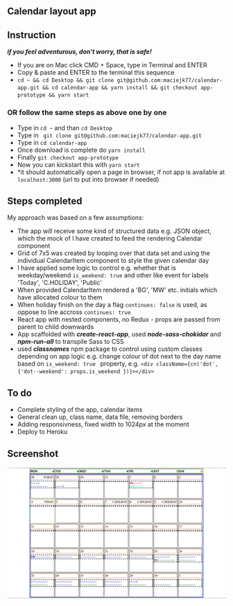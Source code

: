 ## Calendar layout app

## Instruction

***if you feel adventurous, don't worry, that is safe!***

- If you are on Mac click CMD + Space, type in Terminal and ENTER
- Copy & paste and ENTER to the terminal this sequence
- ```cd ~ && cd Desktop && git clone git@github.com:maciejk77/calendar-app.git && cd calendar-app && yarn install && git checkout app-prototype && yarn start```

### OR follow the same steps as above one by one
- Type in ```cd ~``` and than ```cd Desktop```
- Type in ``` git clone git@github.com:maciejk77/calendar-app.git```
- Type in ```cd calendar-app```
- Once download is complete do ```yarn install```
- Finally ```git checkout app-prototype```
- Now you can kickstart this with ```yarn start```
- *it should automatically open a page in browser, if not app is available at ```localhost:3000``` (url to put into browser if needed)

## Steps completed

My approach was based on a few assumptions:

- The app will receive some kind of structured data e.g. JSON object, which the mock of I have created to feed the rendering Calendar component
- Grid of 7x5 was created by looping over that data set and using the individual CalendarItem component to style the given calendar day
- I have applied some logic to control e.g. whether that is weekday/weekend ```is_weekend: true``` and other like event for labels 'Today', 'C.HOLIDAY', 'Public'
- When provided CalendarItem rendered a 'BG', 'MW' etc. initials which have allocated colour to them
- When holiday finish on the day a flag ```continues: false``` is used, as oppose to line accross ```continues: true```
- React app with nested components, no Redux - props are passed from parent to child downwards
- App scaffolded with ***create-react-app***, used ***node-sass-chokidar*** and ***npm-run-all*** to transpile Sass to CSS
- used ***classnames*** npm package to control using custom classes depending on app logic e.g. change colour of dot next to the day name based on ```is_weekend: true ``` property, e.g.  ```<div className={cn('dot', {'dot--weekend': props.is_weekend })}></div>```

## To do
- Complete styling of the app, calendar items
- General clean up, class name, data file, removing borders
- Adding responsivness, fixed width to 1024px at the moment
- Deploy to Heroku

## Screenshot
![Screenshot](public/screenshot.png)